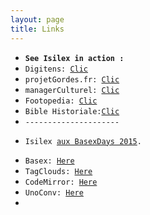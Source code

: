 ```yaml
---
layout: page
title: Links
---
```


<ul class="tabUserAdmin">
                <li>
                  <strong> <code>See Isilex in action :</code> </strong>
                </li>
                <li>
                  <code>Digitens:&nbsp;<a shape="rect" href="http://www.digitens.fr">Clic</a> </code>
                </li>
                <li>
                  <code>projetGordes.fr:&nbsp;<a shape="rect" href="http://www.projetgordes.fr">Clic</a> </code>
                </li>
                <li>
                  <code>managerCulturel:&nbsp;<a shape="rect" href="http://www.managerculturel.fr">Clic</a> </code>
                </li>
                <li>
                  <code>Footopedia:&nbsp;<a shape="rect" href="http://www.footopedia.fr">Clic</a> </code>
                </li>
                <li>
                  <code>Bible Historiale:<a shape="rect" href="http://www.biblehistoriale.fr">Clic</a> </code>
                </li>
                <li>
                  <code>---------------------</code>
                </li>
                <li> <p>
                    <code>Isilex&nbsp;<a shape="rect" href="http://lanyrd.com/2016/basex/sdxmzm/" target="clickIframePub">aux BasexDays 2015</a>.</code>
                    <code></code>
                    <code> </code>
                  </p> </li>
                <li>
                  <code>Basex:&nbsp;<a shape="rect" href="http://www.basex.org">Here</a> </code>
                </li>
                <li>
                  <code>TagClouds:&nbsp;<a shape="rect" href="http://www.goat1000.com/tagcanvas.php">Here</a> </code>
                </li>
                <li>
                  <code>CodeMirror:&nbsp;<a shape="rect" href="http://codemirror.net/">Here</a> </code>
                </li>
                <li>
                  <code>UnoConv:&nbsp;<a shape="rect" href="https://github.com/dagwieers/unoconv">Here</a> </code>
                </li>
                <li></li>
              </ul>
